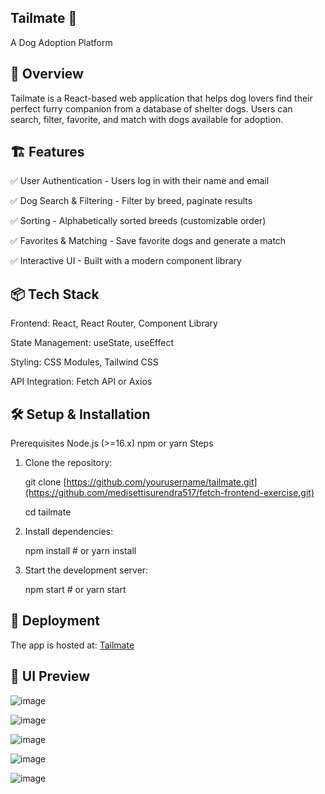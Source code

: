## Tailmate 🐶
A Dog Adoption Platform

## 🚀 Overview
Tailmate is a React-based web application that helps dog lovers find their perfect furry companion from a database of shelter dogs. Users can search, filter, favorite, and match with dogs available for adoption.

## 🏗 Features
✅ User Authentication - Users log in with their name and email

✅ Dog Search & Filtering - Filter by breed, paginate results

✅ Sorting - Alphabetically sorted breeds (customizable order)

✅ Favorites & Matching - Save favorite dogs and generate a match

✅ Interactive UI - Built with a modern component library

## 📦 Tech Stack
Frontend: React, React Router, Component Library

State Management: useState, useEffect

Styling: CSS Modules, Tailwind CSS

API Integration: Fetch API or Axios

## 🛠 Setup & Installation
Prerequisites
Node.js (>=16.x)
npm or yarn
Steps
1. Clone the repository:
   
   git clone [https://github.com/yourusername/tailmate.git](https://github.com/medisettisurendra517/fetch-frontend-exercise.git)
   
   cd tailmate

3. Install dependencies:
   
   npm install  # or yarn install

5. Start the development server:
   
   npm start  # or yarn start

## 🔗 Deployment
The app is hosted at: [Tailmate](https://tailmate.surendramedisetti.com/)

## 🎨 UI Preview
![image](https://github.com/user-attachments/assets/8cf59e49-3296-4a44-9689-32d6071cea53)

![image](https://github.com/user-attachments/assets/300ed4d8-4a39-4a07-9009-047d4b2253c0)

![image](https://github.com/user-attachments/assets/db608119-87fe-4eef-8e90-a788adc360be)

![image](https://github.com/user-attachments/assets/6feb5b07-5271-4bd5-9ec1-e42da09d1ed9)

![image](https://github.com/user-attachments/assets/574f0f08-1490-42b6-a99a-df3d44fa1080)
